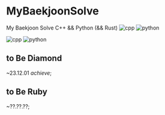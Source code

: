 # MyBaekjoonSolve
My Baekjoon Solve
C++ && Python (&& Rust)
![cpp](https://img.shields.io/badge/-00599C.svg?&style=for-the-badge&logo=Cplusplus&logoColor=white)
![python](https://img.shields.io/badge/3776AB.svg?&style=for-the-badge&logo=Python&logoColor=white)


![cpp](https://img.shields.io/badge/-00599C.svg?&style=for-the-badge&logo=C++&logoColor=white)
![python](https://img.shields.io/badge/3776AB.svg?&style=for-the-badge&logo=Python&logoColor=white)


## to Be Diamond
~23.12.01 *achieve*;

## to Be Ruby
~??.??.??;
